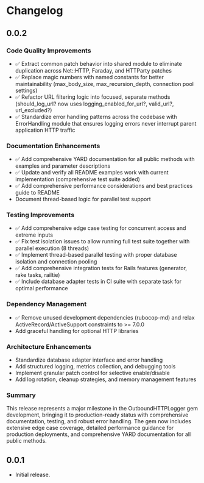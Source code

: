 # Changelog

## 0.0.2

### Code Quality Improvements
- ✅ Extract common patch behavior into shared module to eliminate duplication across Net::HTTP, Faraday, and HTTParty patches
- ✅ Replace magic numbers with named constants for better maintainability (max_body_size, max_recursion_depth, connection pool settings)
- ✅ Refactor URL filtering logic into focused, separate methods (should_log_url? now uses logging_enabled_for_url?, valid_url?, url_excluded?)
- ✅ Standardize error handling patterns across the codebase with ErrorHandling module that ensures logging errors never interrupt parent application HTTP traffic

### Documentation Enhancements
- ✅ Add comprehensive YARD documentation for all public methods with examples and parameter descriptions
- ✅ Update and verify all README examples work with current implementation (comprehensive test suite added)
- ✅ Add comprehensive performance considerations and best practices guide to README
- Document thread-based logic for parallel test support

### Testing Improvements
- ✅ Add comprehensive edge case testing for concurrent access and extreme inputs
- ✅ Fix test isolation issues to allow running full test suite together with parallel execution (8 threads)
- ✅ Implement thread-based parallel testing with proper database isolation and connection pooling
- ✅ Add comprehensive integration tests for Rails features (generator, rake tasks, railtie)
- ✅ Include database adapter tests in CI suite with separate task for optimal performance

### Dependency Management
- ✅ Remove unused development dependencies (rubocop-md) and relax ActiveRecord/ActiveSupport constraints to >= 7.0.0
- Add graceful handling for optional HTTP libraries

### Architecture Enhancements
- Standardize database adapter interface and error handling
- Add structured logging, metrics collection, and debugging tools
- Implement granular patch control for selective enable/disable
- Add log rotation, cleanup strategies, and memory management features

### Summary
This release represents a major milestone in the OutboundHTTPLogger gem development, bringing it to production-ready status with comprehensive documentation, testing, and robust error handling. The gem now includes extensive edge case coverage, detailed performance guidance for production deployments, and comprehensive YARD documentation for all public methods.

## 0.0.1

* Initial release.
